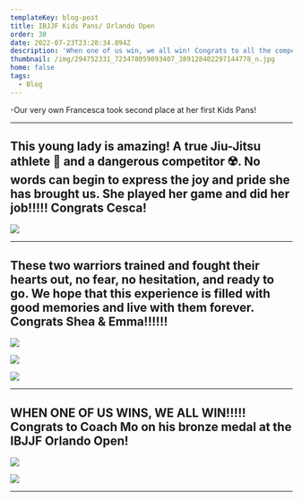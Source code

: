 ```yaml
---
templateKey: blog-post
title: IBJJF Kids Pans/ Orlando Open
order: 30
date: 2022-07-23T23:28:34.894Z
description: 'When one of us win, we all win! Congrats to all the competitors! '
thumbnail: /img/294752331_723478059093407_389128402297144778_n.jpg
home: false
tags:
  - Blog
---
```

\-Our very own Francesca took second place at her first Kids Pans!

- - -

## This young lady is amazing! A true Jiu-Jitsu athlete 🥋 and a dangerous competitor ☢️. No words can begin to express the joy and pride she has brought us. She played her game and did her job!!!!! Congrats Cesca!

![](/img/294618039_723478062426740_5690541540169456131_n.jpg)

- - -

<bh>

## **These two warriors trained and fought their hearts out, no fear, no hesitation, and ready to go. We hope that this experience is filled with good memories and live with them forever. Congrats Shea & Emma!!!!!!**

![](/img/294487044_722856925822187_1668246772421478879_n.jpg)

![](/img/295285540_722856922488854_2775917236185101339_n.jpg)

![](/img/294439718_722856919155521_2161375921020216163_n.jpg)

- - -

<bh>

## WHEN ONE OF US WINS, WE ALL WIN!!!!! Congrats to Coach Mo on his bronze medal at the IBJJF Orlando Open!

![](/img/293934304_5147235912040508_7542910919177541224_n.jpg)

![](/img/294409789_5147235908707175_6070791767732697734_n.jpg)

- - -
